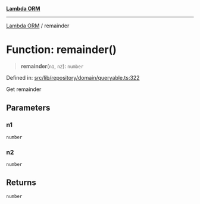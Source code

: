 [**Lambda ORM**](../README.md)

***

[Lambda ORM](../README.md) / remainder

# Function: remainder()

> **remainder**(`n1`, `n2`): `number`

Defined in: [src/lib/repository/domain/queryable.ts:322](https://github.com/lambda-orm/lambdaorm-base/blob/5f10bdc7d0f008296efbcbe89bc2bf1ed03aaaef/src/lib/repository/domain/queryable.ts#L322)

Get remainder

## Parameters

### n1

`number`

### n2

`number`

## Returns

`number`
